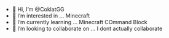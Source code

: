 - 👋 Hi, I’m @CoklatGG
- 👀 I’m interested in ... Minecraft 
- 🌱 I’m currently learning ... Minecraft COmmand Block
- 💞️ I’m looking to collaborate on ... I dont actually collaborate

<!---
CoklatGG/CoklatGG is a ✨ special ✨ repository because its `README.md` (this file) appears on your GitHub profile.
You can click the Preview link to take a look at your changes.
--->
